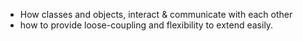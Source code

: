 
* How classes and objects, interact & communicate with each other
* how to provide loose-coupling and flexibility to extend easily.